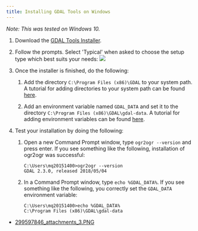 ```yaml
---
title: Installing GDAL Tools on Windows
---
```



*Note: This was tested on Windows 10.*

1.  Download the [GDAL Tools Installer](http://download.gisinternals.com/sdk/downloads/release-1911-gdal-2-3-0-mapserver-7-0-7/gdal-203-1911-ecw-33.msi).
2.  Follow the prompts. Select 'Typical' when asked to choose the
    setup type which best suits your needs:
    ![](../attachments/299597846_thumbnails_3.PNG)    
3.  Once the installer is finished, do the following:

    1.  Add the directory `C:\Program Files (x86)\GDAL` to your system
        path. A tutorial for adding directories to your system path can
        be found
        [here](https://www.howtogeek.com/118594/how-to-edit-your-system-path-for-easy-command-line-access/).

    2.  Add an environment variable named `GDAL_DATA` and set it to the
        directory `C:\Program Files (x86)\GDAL\gdal-data`. A tutorial
        for adding environment variables can be found
        [here](https://www.howtogeek.com/51807/how-to-create-and-use-global-system-environment-variables/).

4.  Test your installation by doing the following:

    1.  Open a new Command Prompt window, type `ogr2ogr --version` and
        press enter. If you see something like the following,
        installation of ogr2ogr was successful:

        ```
        C:\Users\mq20151400>ogr2ogr --version
        GDAL 2.3.0, released 2018/05/04
        ```


    2.  In a Command Prompt window, type `echo %GDAL_DATA%`. If you see
        something like the following, you correctly set the `GDAL_DATA`
        environment variable:


        ```
        C:\Users\mq20151400>echo %GDAL_DATA%
        C:\Program Files (x86)\GDAL\gdal-data
        ```



-   [299597846_attachments_3.PNG](attachments/299597846_attachments_3.PNG)
